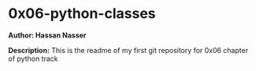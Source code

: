 # 0x06-python-classes
**Author: Hassan Nasser**

**Description:**
This is the readme of my first git repository for 0x06 chapter of python track